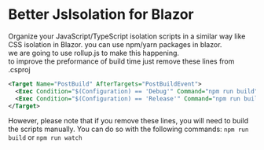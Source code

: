 # Better JsIsolation for Blazor
Organize your JavaScript/TypeScript isolation scripts in a similar way like CSS isolation in Blazor.
you can use npm/yarn packages in blazor.<br>
we are going to use rollup.js to make this happening.<br>
to improve the preformance of build time just remove these lines from .csproj
```xml
<Target Name="PostBuild" AfterTargets="PostBuildEvent">
  <Exec Condition="$(Configuration) == 'Debug'" Command="npm run build" />
  <Exec Condition="$(Configuration) == 'Release'" Command="npm run build" />
</Target>
```
However, please note that if you remove these lines, you will need to build the scripts manually. You can do so with the following commands:
`npm run build`
or
`npm run watch`
